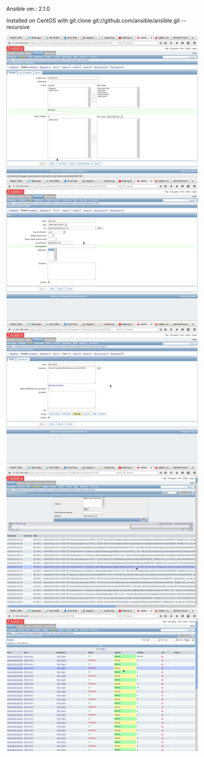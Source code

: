 Ansible ver.: 2.1.0

Installed on CentOS with git clone git://github.com/ansible/ansible.git --recursive

![alt tag](printscrn/1.png)
![alt tag](printscrn/2.png)
![alt tag](printscrn/3.png)
![alt tag](printscrn/4.png)
![alt tag](printscrn/5.png)

